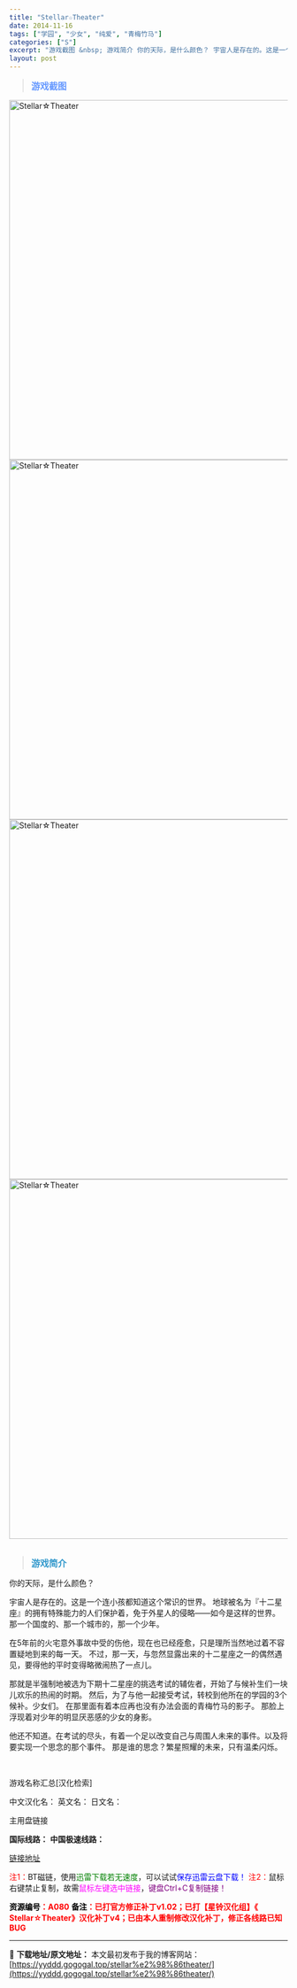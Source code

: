 ```yaml
---
title: "Stellar☆Theater"
date: 2014-11-16
tags: ["学园", "少女", "纯爱", "青梅竹马"]
categories: ["S"]
excerpt: "游戏截图 &nbsp; 游戏简介 你的天际，是什么颜色？ 宇宙人是存在的。这是一个连小孩都知道这个常识的世界。 地球被名为『十二星座』的拥有特殊能力的人们保护着，免于外星人的侵略――如今是这样的世界。 那一个国度的、那一个城市的，那一个少年。 在5年前的火宅意外事故中受的伤他，现在也已经痊愈，只是理&hellip;"
layout: post
---
```


<div>
<blockquote><b><span style="font-size: 12pt; color: #6699ff;">游戏截图</span></b></blockquote>
<div><img title="点击放大" src="https://yyddd.gogogal.top/wp-content/uploads/2025/04/20250430_6811f9e03eae2.webp" alt="Stellar☆Theater" width="650" /></div>
<div><img title="点击放大" src="https://yyddd.gogogal.top/wp-content/uploads/2025/04/20250430_6811f9e182bdc.webp" alt="Stellar☆Theater" width="650" /></div>
<div><img title="点击放大" src="https://yyddd.gogogal.top/wp-content/uploads/2025/04/20250430_6811f9e39f470.webp" alt="Stellar☆Theater" width="650" /></div>
<div><img title="点击放大" src="https://yyddd.gogogal.top/wp-content/uploads/2025/04/20250430_6811f9e595b66.webp" alt="Stellar☆Theater" width="650" /></div>
&nbsp;
<blockquote><b><span style="font-size: 12pt; color: #3399cc;">游戏简介</span></b></blockquote>
<div>你的天际，是什么颜色？

宇宙人是存在的。这是一个连小孩都知道这个常识的世界。
地球被名为『十二星座』的拥有特殊能力的人们保护着，免于外星人的侵略――如今是这样的世界。
那一个国度的、那一个城市的，那一个少年。

在5年前的火宅意外事故中受的伤他，现在也已经痊愈，只是理所当然地过着不容置疑地到来的每一天。
不过，那一天，与忽然显露出来的十二星座之一的偶然遇见，要得他的平时变得略微闹热了一点儿。

那就是半强制地被选为下期十二星座的挑选考试的辅佐者，开始了与候补生们一块儿欢乐的热闹的时期。
然后，为了与他一起接受考试，转校到他所在的学园的3个候补。少女们。
在那里面有着本应再也没有办法会面的青梅竹马的影子。
那脸上浮现着对少年的明显厌恶感的少女的身影。

他还不知道。在考试的尽头，有着一个足以改变自己与周围人未来的事件。以及将要实现一个思念的那个事件。
那是谁的思念？繁星照耀的未来，只有温柔闪烁。</div>
&nbsp;

游戏名称汇总[汉化检索]

中文汉化名：
英文名：
日文名：
</div>
<div class="panel panel-primary">
<div class="panel-heading">主用盘链接</div>
<div class="panel-body">

<b>国际线路：</b>
<b>中国极速线路：</b>

<!--wechatfans start-->

<a href="https://pan.xunlei.com/s/VOSNtvbX69aHQQdfRbUYUzgZA1?pwd=gvf5#">链接地址</a>

<!--wechatfans end-->
<span style="color: #ff0000;">注1：</span>BT磁链，使用<span style="color: #008000;">迅雷下载若无速度</span>，可以试试<span style="color: #0000ff;">保存迅雷云盘下载！</span>
<span style="color: #ff0000;">注2：</span>鼠标右键禁止复制，故需<span style="color: #ff00ff;">鼠标左键选中链接</span>，<span style="color: #800080;">键盘Ctrl+C复制链接！</span>

</div>
<div class="panel-footer"><span style="color: #ff0000;"><b><span style="color: #000000;">资源编号</span>：A080</b></span>
<span style="color: #ff0000;"><b><span style="color: #000000;">备注</span>：已打官方修正补丁v1.02；已打【星铃汉化组】《 Stellar☆Theater》汉化补丁v4；已由本人重制修改汉化补丁，修正各线路已知BUG</b></span></div>
</div>

---
📖 **下载地址/原文地址：** 本文最初发布于我的博客网站：[https://yyddd.gogogal.top/stellar%e2%98%86theater/](https://yyddd.gogogal.top/stellar%e2%98%86theater/)
